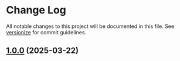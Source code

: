 # Change Log

All notable changes to this project will be documented in this file. See [versionize](https://github.com/versionize/versionize) for commit guidelines.

<a name="1.0.0"></a>
## [1.0.0](https://www.github.com/modern-nm/TVVendorDataToXls/releases/tag/v1.0.0) (2025-03-22)

